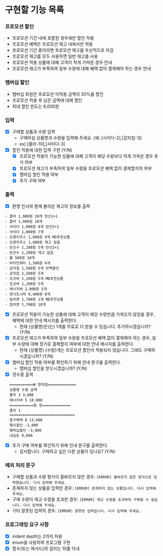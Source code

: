 # 구현할 기능 목록

### 프로모션 할인

- 프로모션 기간 내에 포함된 경우에만 할인 적용
- 프로모션 혜택은 프로모션 재고 내에서만 적용
- 프로모션 기간 중이라면 프로모션 재고를 우선적으로 차감
- 프로모션 재고를 모두 사용하면 일반 재고를 사용
- 프로모션 적용 상품에 대해 고객이 적게 가져온 경우 안내
- 프로모션 재고가 부족하여 일부 수량에 대해 혜택 없이 결제해야 하는 경우 안내

### 멤버십 할인

- 멤버십 회원은 프로모션 미적용 금액의 30%를 할인
- 프로모션 적용 후 남은 금액에 대해 할인
- 최대 할인 한도는 8,000원

### 입력

- [x] 구매할 상품과 수량 입력
    - 구매하실 상품명과 수량을 입력해 주세요. (예: [사이다-2],[감자칩-1])
    - ex) [콜라-10],[사이다-3]
- [x] 할인 적용에 대한 입력 구현 (Y/N)
    - [x] 프로모션 적용이 가능한 상품에 대해 고객이 해당 수량보다 적게 가져온 경우 추가 여부
    - [x] 프로모션 재고가 부족하여 일부 수량을 프로모션 혜택 없이 결제할지의 여부
    - [x] 멤버십 할인 적용 여부
    - [x] 추가 구매 여부

### 출력

- [x] 환영 인사와 함께 불러온 재고의 정보를 출력
```
- 콜라 1,000원 10개 탄산2+1
- 콜라 1,000원 10개
- 사이다 1,000원 8개 탄산2+1
- 사이다 1,000원 7개
- 오렌지주스 1,800원 9개 MD추천상품
- 오렌지주스 1,800원 재고 없음
- 탄산수 1,200원 5개 탄산2+1
- 탄산수 1,200원 재고 없음
- 물 500원 10개
- 비타민워터 1,500원 6개
- 감자칩 1,500원 5개 반짝할인
- 감자칩 1,500원 5개
- 초코바 1,200원 5개 MD추천상품
- 초코바 1,200원 5개
- 에너지바 2,000원 5개
- 정식도시락 6,400원 8개
- 컵라면 1,700원 1개 MD추천상품
- 컵라면 1,700원 10개
```
- [x] 프로모션 적용이 가능한 상품에 대해 고객이 해당 수량만큼 가져오지 않았을 경우, 혜택에 대한 안내 메시지를 출력한다.
    - 현재 {상품명}은(는) 1개를 무료로 더 받을 수 있습니다. 추가하시겠습니까? (Y/N)
- [x] 프로모션 재고가 부족하여 일부 수량을 프로모션 혜택 없이 결제해야 하는 경우, 일부 수량에 대해 정가로 결제할지 여부에 대한 안내 메시지를 출력한다.
    - 현재 {상품명} {수량}개는 프로모션 할인이 적용되지 않습니다. 그래도 구매하시겠습니까? (Y/N)
- [x] 멤버십 할인 적용 여부를 확인하기 위해 안내 문구를 출력한다.
    - 멤버십 할인을 받으시겠습니까? (Y/N)
- [x] 영수증 출력
```
  ===========W 편의점=============
  상품명 수량 금액
  콜라 3 3,000
  에너지바 5 10,000
  ===========증 정=============
  콜라 1
  ==============================
  총구매액 8 13,000
  행사할인 -1,000
  멤버십할인 -3,000
  내실돈 9,000
```
- [x] 추가 구매 여부를 확인하기 위해 안내 문구를 출력한다.
    - 감사합니다. 구매하고 싶은 다른 상품이 있나요? (Y/N)

### 예외 처리 문구

- 구매할 상품과 수량 형식이 올바르지 않은 경우: `[ERROR] 올바르지 않은 형식으로 입력했습니다. 다시 입력해 주세요.`
- 존재하지 않는 상품을 입력한 경우: `[ERROR] 존재하지 않는 상품입니다. 다시 입력해 주세요.`
- 구매 수량이 재고 수량을 초과한 경우: `[ERROR] 재고 수량을 초과하여 구매할 수 없습니다. 다시 입력해 주세요.`
- 기타 잘못된 입력의 경우: `[ERROR] 잘못된 입력입니다. 다시 입력해 주세요.`

### 프로그래밍 요구 사항

- [x] indent depth는 2까지 허용
- [x] enum을 사용하여 프로그램 구현
- [x] 함수(또는 메서드)의 길이는 10줄 이내
